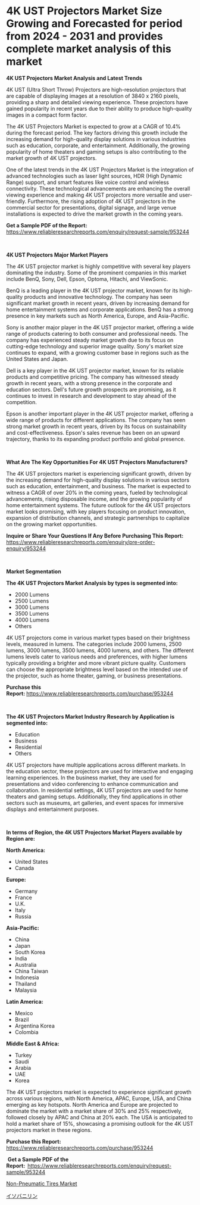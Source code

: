 <p><h1>4K UST Projectors Market Size Growing and Forecasted for period from 2024 - 2031 and provides complete market analysis of this market</h1></p><p><strong>4K UST Projectors Market Analysis and Latest Trends</strong></p>
<p><p>4K UST (Ultra Short Throw) Projectors are high-resolution projectors that are capable of displaying images at a resolution of 3840 x 2160 pixels, providing a sharp and detailed viewing experience. These projectors have gained popularity in recent years due to their ability to produce high-quality images in a compact form factor.</p><p>The 4K UST Projectors Market is expected to grow at a CAGR of 10.4% during the forecast period. The key factors driving this growth include the increasing demand for high-quality display solutions in various industries such as education, corporate, and entertainment. Additionally, the growing popularity of home theaters and gaming setups is also contributing to the market growth of 4K UST projectors.</p><p>One of the latest trends in the 4K UST Projectors Market is the integration of advanced technologies such as laser light sources, HDR (High Dynamic Range) support, and smart features like voice control and wireless connectivity. These technological advancements are enhancing the overall viewing experience and making 4K UST projectors more versatile and user-friendly. Furthermore, the rising adoption of 4K UST projectors in the commercial sector for presentations, digital signage, and large venue installations is expected to drive the market growth in the coming years.</p></p>
<p><strong>Get a Sample PDF of the Report:&nbsp;</strong> <a href="https://www.reliableresearchreports.com/enquiry/request-sample/953244">https://www.reliableresearchreports.com/enquiry/request-sample/953244</a></p>
<p>&nbsp;</p>
<p><strong>4K UST Projectors Major Market Players</strong></p>
<p><p>The 4K UST projector market is highly competitive with several key players dominating the industry. Some of the prominent companies in this market include BenQ, Sony, Dell, Epson, Optoma, Hitachi, and ViewSonic.</p><p>BenQ is a leading player in the 4K UST projector market, known for its high-quality products and innovative technology. The company has seen significant market growth in recent years, driven by increasing demand for home entertainment systems and corporate applications. BenQ has a strong presence in key markets such as North America, Europe, and Asia-Pacific.</p><p>Sony is another major player in the 4K UST projector market, offering a wide range of products catering to both consumer and professional needs. The company has experienced steady market growth due to its focus on cutting-edge technology and superior image quality. Sony's market size continues to expand, with a growing customer base in regions such as the United States and Japan.</p><p>Dell is a key player in the 4K UST projector market, known for its reliable products and competitive pricing. The company has witnessed steady growth in recent years, with a strong presence in the corporate and education sectors. Dell's future growth prospects are promising, as it continues to invest in research and development to stay ahead of the competition.</p><p>Epson is another important player in the 4K UST projector market, offering a wide range of products for different applications. The company has seen strong market growth in recent years, driven by its focus on sustainability and cost-effectiveness. Epson's sales revenue has been on an upward trajectory, thanks to its expanding product portfolio and global presence.</p></p>
<p>&nbsp;</p>
<p><strong>What Are The Key Opportunities For 4K UST Projectors Manufacturers?</strong></p>
<p><p>The 4K UST projectors market is experiencing significant growth, driven by the increasing demand for high-quality display solutions in various sectors such as education, entertainment, and business. The market is expected to witness a CAGR of over 20% in the coming years, fueled by technological advancements, rising disposable income, and the growing popularity of home entertainment systems. The future outlook for the 4K UST projectors market looks promising, with key players focusing on product innovation, expansion of distribution channels, and strategic partnerships to capitalize on the growing market opportunities.</p></p>
<p><strong>Inquire or Share Your Questions If Any Before Purchasing This Report:</strong> <a href="https://www.reliableresearchreports.com/enquiry/pre-order-enquiry/953244">https://www.reliableresearchreports.com/enquiry/pre-order-enquiry/953244</a></p>
<p>&nbsp;</p>
<p><strong>Market Segmentation</strong></p>
<p><strong>The 4K UST Projectors Market Analysis by types is segmented into:</strong></p>
<p><ul><li>2000 Lumens</li><li>2500 Lumens</li><li>3000 Lumens</li><li>3500 Lumens</li><li>4000 Lumens</li><li>Others</li></ul></p>
<p><p>4K UST projectors come in various market types based on their brightness levels, measured in lumens. The categories include 2000 lumens, 2500 lumens, 3000 lumens, 3500 lumens, 4000 lumens, and others. The different lumens levels cater to various needs and preferences, with higher lumens typically providing a brighter and more vibrant picture quality. Customers can choose the appropriate brightness level based on the intended use of the projector, such as home theater, gaming, or business presentations.</p></p>
<p><strong>Purchase this Report:&nbsp;</strong><a href="https://www.reliableresearchreports.com/purchase/953244">https://www.reliableresearchreports.com/purchase/953244</a></p>
<p>&nbsp;</p>
<p><strong>The 4K UST Projectors Market Industry Research by Application is segmented into:</strong></p>
<p><ul><li>Education</li><li>Business</li><li>Residential</li><li>Others</li></ul></p>
<p><p>4K UST projectors have multiple applications across different markets. In the education sector, these projectors are used for interactive and engaging learning experiences. In the business market, they are used for presentations and video conferencing to enhance communication and collaboration. In residential settings, 4K UST projectors are used for home theaters and gaming setups. Additionally, they find applications in other sectors such as museums, art galleries, and event spaces for immersive displays and entertainment purposes.</p></p>
<p>&nbsp;</p>
<p><strong>In terms of Region, the 4K UST Projectors Market Players available by Region are:</strong></p>
<p>
    <p> <strong> North America: </strong>
        <ul>
            <li>United States</li>
            <li>Canada</li>
        </ul>
        </p> 
    <p> <strong> Europe: </strong>
        <ul>
            <li>Germany</li>
            <li>France</li>
            <li>U.K.</li>
            <li>Italy</li>
            <li>Russia</li>
        </ul>
        </p> 
    <p> <strong> Asia-Pacific: </strong>
        <ul>
            <li>China</li>
            <li>Japan</li>
            <li>South Korea</li>
            <li>India</li>
            <li>Australia</li>
            <li>China Taiwan</li>
            <li>Indonesia</li>
            <li>Thailand</li>
            <li>Malaysia</li>
        </ul>
        </p> 
    <p> <strong> Latin America: </strong>
        <ul>
            <li>Mexico</li>
            <li>Brazil</li>
            <li>Argentina Korea</li>
            <li>Colombia</li>
        </ul>
        </p> 
    <p> <strong> Middle East & Africa: </strong>
        <ul>
            <li>Turkey</li>
            <li>Saudi</li>
            <li>Arabia</li>
            <li>UAE</li>
            <li>Korea</li>
        </ul>
    </p>
    </p>
<p><p>The 4K UST projectors market is expected to experience significant growth across various regions, with North America, APAC, Europe, USA, and China emerging as key hotspots. North America and Europe are projected to dominate the market with a market share of 30% and 25% respectively, followed closely by APAC and China at 20% each. The USA is anticipated to hold a market share of 15%, showcasing a promising outlook for the 4K UST projectors market in these regions.</p></p>
<p><strong>Purchase this Report: </strong><a href="https://www.reliableresearchreports.com/purchase/953244">https://www.reliableresearchreports.com/purchase/953244</a></p>
<p>&nbsp;<strong>Get a Sample PDF of the Report:&nbsp;&nbsp;</strong><a href="https://www.reliableresearchreports.com/enquiry/request-sample/953244">https://www.reliableresearchreports.com/enquiry/request-sample/953244</a></p>
<p><strong></strong></p>
<p><p><a href="https://adventurous-uranium-ef9.notion.site/Non-Pneumatic-Tires-Market-Size-2024-2031-Global-Industrial-Analysis-Key-Geographical-Regions-Ma-c82a7625ece34b9b8da90cdff31a6c43">Non-Pneumatic Tires Market</a></p><p><a href="https://github.com/EstaSprer20231/Market-Research-Report-List-1/blob/main/57539325801.md">イソバニリン</a></p></p>